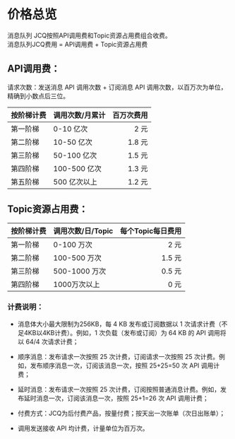 # 价格总览
消息队列 JCQ按照API调用费和Topic资源占用费组合收费。</br>
消息队列JCQ费用 = API调用费 + Topic资源占用费

## API调用费：
请求次数：发送消息 API 调用次数 + 订阅消息 API 调用次数，以百万次为单位，精确到小数点后三位。

|按阶梯计费	| 调用次数/月累计	| 百万次费用|
|:--|:-- |--: |
| 第一阶梯 | 0-10 亿次 | 2 元 |
| 第二阶梯 | 10-50 亿次	| 1.8 元 |
| 第三阶梯 | 50-100 亿次 | 1.5 元 |
| 第四阶梯 | 100-500 亿次	| 1.3 元 |
| 第五阶梯 | 500 亿次以上	| 1.2 元 |


## Topic资源占用费：

|按阶梯计费 | 调用次数/日/Topic	| 每个Topic每日费用|
|:--|:-- |--: |
| 第一阶梯 | 0-100 万次	| 2 元 |
| 第二阶梯 | 100-500 万次	| 1.5 元 |
| 第三阶梯 | 500-1000 万次 | 0.5 元 |
| 第四阶梯 | 1000万次以上 |  0 元 |


### 计费说明：

- 消息体大小最大限制为256KB，每 4 KB 发布或订阅数据以 1 次请求计费（不足4KB以4KB计费）。例如，1 次负载（发布或订阅）为 64 KB 的 API 调用将以 64/4 次请求计费；

- 顺序消息：发布请求一次按照 25 次计费，订阅请求一次按照 25 次计费。例如，发布顺序消息一次，订阅该消息一次，按照 25+25=50 次 API 调用计费；

- 延时消息：发布请求一次按照 25 次计费，订阅按照普通消息计费。例如，发布延时消息一次，订阅该消息一次，按照 25+1=26 次 API 调用计费；

- 付费方式：JCQ为后付费产品，按量付费；按天出一次账单（次日出账单）；

- 调用发送接收 API 均计费，计量单位为百万次。

